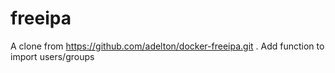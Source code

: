 # freeipa
A clone from https://github.com/adelton/docker-freeipa.git . Add function to import users/groups
